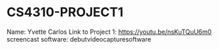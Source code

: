 # CS4310-PROJECT1
Name: Yvette Carlos
Link to Project 1: https://youtu.be/nsKuTQuU6m0
screencast software: debutvideocapturesoftware
